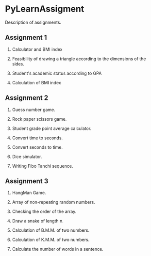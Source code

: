 # PyLearnAssigment

Description of assignments. 

## Assignment 1

1. Calculator and BMI index

2. Feasibility of drawing a triangle according to the dimensions of the sides.

3. Student's academic status according to GPA

4. Calculation of BMI index


## Assignment 2

1. Guess number game.

2. Rock paper scissors game.

3. Student grade point average calculator.

4. Convert time to seconds.

5. Convert seconds to time.

6. Dice simulator.

7. Writing Fibo Tanchi sequence.


## Assignment 3

1. HangMan Game.

2. Array of non-repeating random numbers.

3. Checking the order of the array.

4. Draw a snake of length n.

5. Calculation of B.M.M. of two numbers.

6. Calculation of K.M.M. of two numbers.

7. Calculate the number of words in a sentence.


